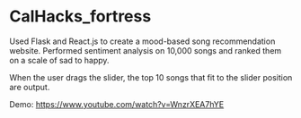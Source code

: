 # CalHacks_fortress
Used Flask and React.js to create a mood-based song recommendation website. 
Performed sentiment analysis on 10,000 songs and ranked them on a scale of sad to happy.

When the user drags the slider, the top 10 songs that fit to the slider position are output.

Demo: https://www.youtube.com/watch?v=WnzrXEA7hYE

